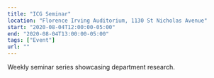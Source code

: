 ```yaml
---
title: "ICG Seminar"
location: "Florence Irving Auditorium, 1130 St Nicholas Avenue"
start: "2020-08-04T12:00:00-05:00"
end: "2020-08-04T13:00:00-05:00"
tags: ["Event"]
url: ""
---
```


Weekly seminar series showcasing department research.

<!-- endexcerpt -->
